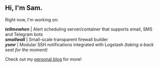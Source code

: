 ## Hi, I'm Sam.

Right now, I'm working on:

***tellmewhen*** | Alert scheduling server/container that supports email, SMS and Telegram bots  
***smallwall*** | Small-scale transparent firewall builder  
***ysmr*** | Modular SSH notifications integrated with Logstash *(taking a back seat for the moment)*

Check out my [personal blog](http://samcole.me) for more!

<!--
**samcole8/samcole8** is a ✨ _special_ ✨ repository because its `README.md` (this file) appears on your GitHub profile.

Here are some ideas to get you started:

- 🔭 I’m currently working on ...
- 🌱 I’m currently learning ...
- 👯 I’m looking to collaborate on ...
- 🤔 I’m looking for help with ...
- 💬 Ask me about ...
- 📫 How to reach me: ...
- 😄 Pronouns: ...
- ⚡ Fun fact: ...
-->

